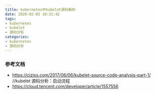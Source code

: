```yaml
---
title: kubernetes中kubelet源码解析
date: 2020-02-03 10:31:42
tags:
- kubernetes
- kubelet
- 源码分析
categories:
- kubernetes
- 源码分析
---
```


### 参考文档
- https://cizixs.com/2017/06/06/kubelet-source-code-analysis-part-1/   //kubelet 源码分析：启动流程
- https://cloud.tencent.com/developer/article/1557556